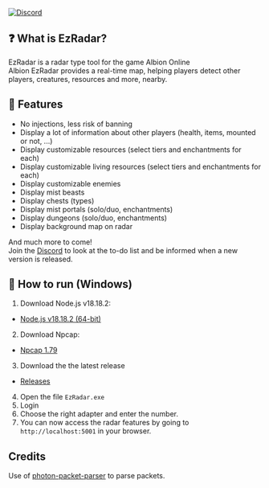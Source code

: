 [![Discord](https://img.shields.io/discord/1231558120854257717?style=for-the-badge&logo=discord&label=Discord)]([https://discord.gg/XAWjmzeaD3](https://discord.gg/ZfqDZMtgzV))


## ❓ What is EzRadar?

EzRadar is a radar type tool for the game Albion Online
\
Albion EzRadar provides a real-time map, helping players detect other players, creatures, resources and more, nearby.

## 🎯 Features

- No injections, less risk of banning
- Display a lot of information about other players (health, items, mounted or not, ...)
- Display customizable resources (select tiers and enchantments for each)
- Display customizable living resources (select tiers and enchantments for each)
- Display customizable enemies
- Display mist beasts
- Display chests (types)
- Display mist portals (solo/duo, enchantments)
- Display dungeons (solo/duo, enchantments)
- Display background map on radar

And much more to come!
\
Join the [Discord](https://discord.gg/ZfqDZMtgzV) to look at the to-do list and be informed when a new version is released.

## 🔰 How to run (Windows)

1. Download Node.js v18.18.2:
- [Node.js v18.18.2 (64-bit)](https://nodejs.org/dist/v18.18.2/node-v18.18.2-x64.msi)
2. Download Npcap:
- [Npcap 1.79](https://npcap.com/dist/npcap-1.79.exe)
3. Download the the latest release
- [Releases](https://github.com/EzCheatss/EzRadar/releases)
4. Open the file `EzRadar.exe` 
5. Login
6. Choose the right adapter and enter the number. 
7. You can now access the radar features by going to `http://localhost:5001` in your browser.

## Credits
Use of [photon-packet-parser](https://github.com/0xN0x/photon-packet-parser) to parse packets.
